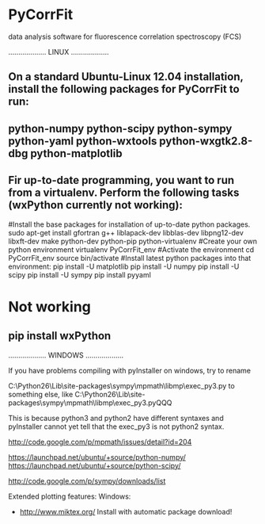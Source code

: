 PyCorrFit
=========

data analysis software for fluorescence correlation spectroscopy (FCS)

...................
LINUX
...................

On a standard Ubuntu-Linux 12.04 installation, install the following packages for PyCorrFit to run:
-------------------
python-numpy
python-scipy
python-sympy
python-yaml
python-wxtools
python-wxgtk2.8-dbg
python-matplotlib
-------------------

Fir up-to-date programming, you want to run from a virtualenv. Perform the following tasks (wxPython currently not working):
-------------------
#Install the base packages for installation of up-to-date python packages.
sudo apt-get install gfortran g++ liblapack-dev libblas-dev libpng12-dev libxft-dev make python-dev python-pip python-virtualenv
#Create your own python environment
virtualenv PyCorrFit_env
#Activate the environment
cd PyCorrFit_env
source bin/activate
#Install latest python packages into that environment:
pip install -U matplotlib
pip install -U numpy
pip install -U scipy
pip install -U sympy
pip install pyyaml 
# Not working
pip install wxPython
-------------------

...................
WINDOWS
...................

If you have problems compiling with pyInstaller on windows, try to rename

C:\Python26\Lib\site-packages\sympy\mpmath\libmp\exec_py3.py to something else, like
C:\Python26\Lib\site-packages\sympy\mpmath\libmp\exec_py3.pyQQQ

This is because python3 and python2 have different syntaxes and pyInstaller cannot yet
tell that the exec_py3 is not python2 syntax.

http://code.google.com/p/mpmath/issues/detail?id=204 


https://launchpad.net/ubuntu/+source/python-numpy/
https://launchpad.net/ubuntu/+source/python-scipy/

http://code.google.com/p/sympy/downloads/list


Extended plotting features:
Windows:
- http://www.miktex.org/
  Install with automatic package download!
